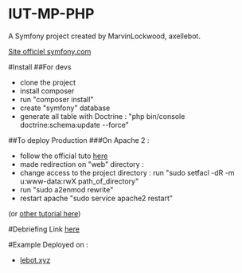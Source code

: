 IUT-MP-PHP
==========

A Symfony project created by MarvinLockwood, axellebot.

[Site officiel symfony.com](http://symfony.com/)

#Install
##For devs
* clone the project
* install composer
* run "composer install"
* create "symfony" database 
* generate all table with Doctrine : "php bin/console doctrine:schema:update --force"

##To deploy Production
###On Apache 2 :
* follow the official tuto [here](http://symfony.com/doc/current/cookbook/deployment/tools.html)
* made redirection on "web" directory :
* change access to the project directory : run "sudo setfacl -dR -m u:www-data:rwX path_of_directory"
* run "sudo a2enmod rewrite"
* restart apache "sudo service apache2 restart"

(or [other tutorial here](https://www.digitalocean.com/community/tutorials/how-to-deploy-a-symfony-application-to-production-on-ubuntu-14-04))

#Debriefing
Link [here](https://drive.google.com/open?id=0B9IaJWWo5LxfWWFqVlBkemw4QlE)

#Example
Deployed on :

* [lebot.xyz](qcm.lebot.xyz)
